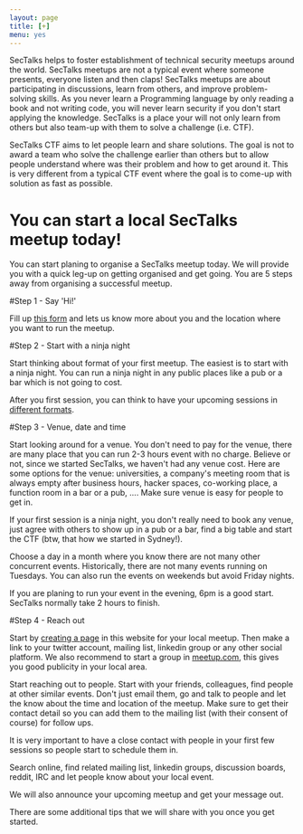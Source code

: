 ```yaml
---
layout: page
title: [+]
menu: yes
---
```


SecTalks helps to foster establishment of technical security meetups around the world. SecTalks meetups are
not a typical event where someone presents, everyone listen and then claps! SecTalks meetups are about
participating in discussions, learn from others, and improve problem-solving skills. As you never learn a 
Programming language by only reading a book and not writing code, you will never learn security if you don't start 
applying the knowledge. SecTalks is a place your will not only learn from others but also team-up with them
to solve a challenge (i.e. CTF). 

SecTalks CTF aims to let people learn and share solutions. The goal is not to award a team who solve the challenge
earlier than others but to allow people understand where was their problem and how to get around it. This is very
different from a typical CTF event where the goal is to come-up with solution as fast as possible.


# You can start a local SecTalks meetup today!

You can start planing to organise a SecTalks meetup today. We will provide you with a quick leg-up on getting 
organised and get going. You are 5 steps away from organising a successful meetup.

#Step 1 - Say 'Hi!'

Fill up [this form](#) and lets us know more about you and the location where you want to run the meetup.

#Step 2 - Start with a ninja night

Start thinking about format of your first meetup. The easiest is to start with a ninja night. You can run
a ninja night in any public places like a pub or a bar which is not going to cost.

After you first session, you can think to have your upcoming sessions in [different formats]().

#Step 3 - Venue, date and time

Start looking around for a venue. You don't need to pay for the venue, there are many place that you can run
2-3 hours event with no charge. Believe or not, since we started SecTalks, we haven't had  any venue cost. 
Here are some options for the venue: universities, a company's meeting room that is always empty after business hours, 
hacker spaces, co-working place, a function room in a bar or a pub, .... Make sure venue is easy for people to get in.

If your first session is a ninja night, you don't really need to book any venue, just agree with others to show
up in a pub or a bar, find a big table and start the CTF (btw, that how we started in Sydney!).

Choose a day in a month where you know there are not many other concurrent events. Historically, there are not many
events running on Tuesdays. You can also run the events on weekends but avoid Friday nights.

If you are planing to run your event in the evening, 6pm is a good start. SecTalks normally take 2 hours to finish.

#Step 4 - Reach out

Start by [creating a page](#) in this website for your local meetup. Then make a link to your twitter account, mailing list,
 linkedin group or any other social platform. We also recommend to start a group in [meetup.com](http://meetup.com), 
this gives you good publicity in your local area.

Start reaching out to people. Start with your friends, colleagues, find people at other similar events.
Don't just email them, go and talk to people and let the know about the time and location of the meetup. Make sure to
get their contact detail so you can add them to the mailing list (with their consent of course) for follow ups.

It is very important to have a close contact with people in your first few sessions so people start to schedule them in.

Search online, find related mailing list, linkedin groups, discussion boards, reddit, IRC and let people know about your local event.

We will also announce your upcoming meetup and get your message out.

There are some additional tips that we will share with you once you get started.
